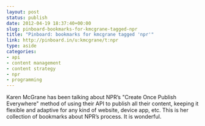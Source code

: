 ```yaml
---
layout: post
status: publish
date: 2012-04-19 18:37:40+00:00
slug: pinboard-bookmarks-for-kmcgrane-tagged-npr
title: "Pinboard: bookmarks for kmcgrane tagged 'npr'"
link: http://pinboard.in/u:kmcgrane/t:npr
type: aside
categories:
- api
- content management
- content strategy
- npr
- programming
---
```

Karen McGrane has been talking about NPR’s "Create Once Publish Everywhere" method of using their API to publish all their content, keeping it flexible and adaptive for any kind of website, device app, etc. This is her collection of bookmarks about NPR’s process. It is wonderful.